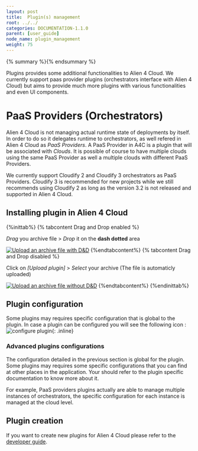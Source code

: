```yaml
---
layout: post
title:  Plugin(s) management
root: ../../
categories: DOCUMENTATION-1.1.0
parent: [user_guide]
node_name: plugin_management
weight: 75
---
```


{% summary %}{% endsummary %}

Plugins provides some additional functionalities to Alien 4 Cloud. We currently support paas provider plugins (orchestrators interface with Alien 4 Cloud) but aims to provide much more plugins with various functionalities and even UI components.

# PaaS Providers (Orchestrators)

Alien 4 Cloud is not managing actual runtime state of deployments by itself. In order to do so it delegates runtime to orchestrators, as well refered in Alien 4 Cloud as _PaaS Providers_. A PaaS Provider in A4C is a plugin that will be associated with _Clouds_. It is possible of course to have multiple clouds using the same PaaS Provider as well a multiple clouds with different PaaS Providers.

We currently support Cloudify 2 and Cloudify 3 orchestrators as PaaS Providers. Cloudify 3 is recommended for new projects while we still recommends using Cloudify 2 as long as the version 3.2 is not released and supported in Alien 4 Cloud.

## Installing plugin in Alien 4 Cloud

{%inittab%}
{% tabcontent Drag and Drop enabled %}

*Drag* you archive file > *Drop* it on the **dash dotted** area

[![Upload an archive file with D&D](../../images/user_guide/upload-plugin-archive.png)](../../images/user_guide/upload-plugin-archive.png)
{%endtabcontent%}
{% tabcontent Drag and Drop disabled %}

Click on *[Upload plugin]* > *Select* your archive (The file is automaticly uploaded)

[![Upload an archive file without D&D](../../images/user_guide/upload-plugin-wihout-drag-and-drop.png)](../../images/user_guide/upload-plugin-wihout-drag-and-drop.png)
{%endtabcontent%}
{%endinittab%}

## Plugin configuration

Some plugins may requires specific configuration that is global to the plugin. In case a plugin can be configured you will see the following icon : ![configure plugin](../../images/user_guide/configure-plugin.png){: .inline}

### Advanced plugins configurations

The configuration detailed in the previous section is global for the plugin. Some plugins may requires some specific configurations that you can find at other places in the application. Your should refer to the plugin specific documentation to know more about it.

For example, PaaS providers plugins actually are able to manage multiple instances of orchestrators, the specific configuration for each instance is managed at the cloud level.

## Plugin creation

If you want to create new plugins for Alien 4 Cloud please refer to the [developer guide](#/developer_guide/index.html).

